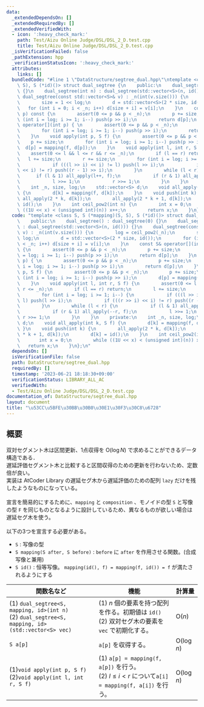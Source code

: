 ```yaml
---
data:
  _extendedDependsOn: []
  _extendedRequiredBy: []
  _extendedVerifiedWith:
  - icon: ':heavy_check_mark:'
    path: Test/Aizu Online Judge/DSL/DSL_2_D.test.cpp
    title: Test/Aizu Online Judge/DSL/DSL_2_D.test.cpp
  _isVerificationFailed: false
  _pathExtension: hpp
  _verificationStatusIcon: ':heavy_check_mark:'
  attributes:
    links: []
  bundledCode: "#line 1 \"DataStructure/segtree_dual.hpp\"\ntemplate <class S, S (*mapping)(S,\
    \ S), S (*id)()> struct dual_segtree {\n    public:\n    dual_segtree() : dual_segtree(0)\
    \ {}\n    dual_segtree(int n) : dual_segtree(std::vector<S>(n, id())) {}\n   \
    \ dual_segtree(const std::vector<S>& v) : _n(int(v.size())) {\n        log = ceil_pow2(_n);\n\
    \        size = 1 << log;\n        d = std::vector<S>(2 * size, id());\n     \
    \   for (int i = 0; i < _n; i++) d[size + i] = v[i];\n    }\n    const S& operator[](int\
    \ p) const {\n        assert(0 <= p && p < _n);\n        p += size;\n        for\
    \ (int i = log; i >= 1; i--) push(p >> i);\n        return d[p];\n    }\n    S&\
    \ operator[](int p) { \n        assert(0 <= p && p < _n);\n        p += size;\n\
    \        for (int i = log; i >= 1; i--) push(p >> i);\n        return d[p];\n\
    \    }\n    void apply(int p, S f) {\n        assert(0 <= p && p < _n);\n    \
    \    p += size;\n        for (int i = log; i >= 1; i--) push(p >> i);\n      \
    \  d[p] = mapping(f, d[p]);\n    }\n    void apply(int l, int r, S f) {\n    \
    \    assert(0 <= l && l <= r && r <= _n);\n        if (l == r) return;\n     \
    \   l += size;\n        r += size;\n        for (int i = log; i >= 1; i--) {\n\
    \            if (((l >> i) << i) != l) push(l >> i);\n            if (((r >> i)\
    \ << i) != r) push((r - 1) >> i);\n        }\n        while (l < r) {\n      \
    \      if (l & 1) all_apply(l++, f);\n            if (r & 1) all_apply(--r, f);\n\
    \            l >>= 1;\n            r >>= 1;\n        }\n    }\n    private:\n\
    \    int _n, size, log;\n    std::vector<S> d;\n    void all_apply(int k, S f)\
    \ {\n        d[k] = mapping(f, d[k]);\n    }\n    void push(int k) {\n       \
    \ all_apply(2 * k, d[k]);\n        all_apply(2 * k + 1, d[k]);\n        d[k] =\
    \ id();\n    }\n    int ceil_pow2(int n) {\n        int x = 0;\n        while\
    \ ((1U << x) < (unsigned int)(n)) x++;\n        return x;\n    }\n};\n"
  code: "template <class S, S (*mapping)(S, S), S (*id)()> struct dual_segtree {\n\
    \    public:\n    dual_segtree() : dual_segtree(0) {}\n    dual_segtree(int n)\
    \ : dual_segtree(std::vector<S>(n, id())) {}\n    dual_segtree(const std::vector<S>&\
    \ v) : _n(int(v.size())) {\n        log = ceil_pow2(_n);\n        size = 1 <<\
    \ log;\n        d = std::vector<S>(2 * size, id());\n        for (int i = 0; i\
    \ < _n; i++) d[size + i] = v[i];\n    }\n    const S& operator[](int p) const\
    \ {\n        assert(0 <= p && p < _n);\n        p += size;\n        for (int i\
    \ = log; i >= 1; i--) push(p >> i);\n        return d[p];\n    }\n    S& operator[](int\
    \ p) { \n        assert(0 <= p && p < _n);\n        p += size;\n        for (int\
    \ i = log; i >= 1; i--) push(p >> i);\n        return d[p];\n    }\n    void apply(int\
    \ p, S f) {\n        assert(0 <= p && p < _n);\n        p += size;\n        for\
    \ (int i = log; i >= 1; i--) push(p >> i);\n        d[p] = mapping(f, d[p]);\n\
    \    }\n    void apply(int l, int r, S f) {\n        assert(0 <= l && l <= r &&\
    \ r <= _n);\n        if (l == r) return;\n        l += size;\n        r += size;\n\
    \        for (int i = log; i >= 1; i--) {\n            if (((l >> i) << i) !=\
    \ l) push(l >> i);\n            if (((r >> i) << i) != r) push((r - 1) >> i);\n\
    \        }\n        while (l < r) {\n            if (l & 1) all_apply(l++, f);\n\
    \            if (r & 1) all_apply(--r, f);\n            l >>= 1;\n           \
    \ r >>= 1;\n        }\n    }\n    private:\n    int _n, size, log;\n    std::vector<S>\
    \ d;\n    void all_apply(int k, S f) {\n        d[k] = mapping(f, d[k]);\n   \
    \ }\n    void push(int k) {\n        all_apply(2 * k, d[k]);\n        all_apply(2\
    \ * k + 1, d[k]);\n        d[k] = id();\n    }\n    int ceil_pow2(int n) {\n \
    \       int x = 0;\n        while ((1U << x) < (unsigned int)(n)) x++;\n     \
    \   return x;\n    }\n};\n"
  dependsOn: []
  isVerificationFile: false
  path: DataStructure/segtree_dual.hpp
  requiredBy: []
  timestamp: '2023-06-21 18:18:30+09:00'
  verificationStatus: LIBRARY_ALL_AC
  verifiedWith:
  - Test/Aizu Online Judge/DSL/DSL_2_D.test.cpp
documentation_of: DataStructure/segtree_dual.hpp
layout: document
title: "\u53CC\u5BFE\u30BB\u30B0\u30E1\u30F3\u30C8\u6728"
---
```


## 概要
双対セグメント木は区間更新、1点収得を $\text{O}(\log N)$ で求めることができるデータ構造である．<br>
遅延評価セグメント木と比較すると区間収得のための更新を行わないため、定数倍が良い。<br>
実装は AtCoder Library の遅延セグ木から遅延評価のための配列 `lazy` だけを残したようなものになっている。<br><br>
宣言を簡易的にするために、`mapping` と `composition` 、モノイドの型 `S` と写像の型 `F` を同じものとなるように設計しているため、異なるものが欲しい場合は遅延セグ木を使う。<br><br>
以下の3つを宣言する必要がある。
- `S` : 写像の型 </li>
- `S mapping(S after, S before)` : `before` に `after` を作用させる関数。(合成写像と兼用) </li>
- `S id()` : 恒等写像。 `mapping(id(), f) = mapping(f, id()) = f` が満たされるようにする</li>

|関数名など|機能|計算量|
|---------|----|-----|
|(1) `dual_segtree<S, mapping, id>(int n)` <br> (2) `dual_segtree<S, mapping, id>(std::vector<S> vec)` | (1) $n$ 個の要素を持つ配列を作る。初期値は `id()` <br> (2) 双対セグ木の要素を `vec` で初期化する。| $\text{O}(n)$ |
|`S a[p]`|`a[p]` を収得する。  | $\text{O}(\log n)$|
|(1)`void apply(int p, S f)` <br> (2)`void apply(int l, int r, S f)`|(1) `a[p] = mapping(f, a[p])` を行う。<br>(2) $l \leq i < r$ について`a[i] = mapping(f, a[i])` を行う。 | $\text{O}(\log n)$ |
